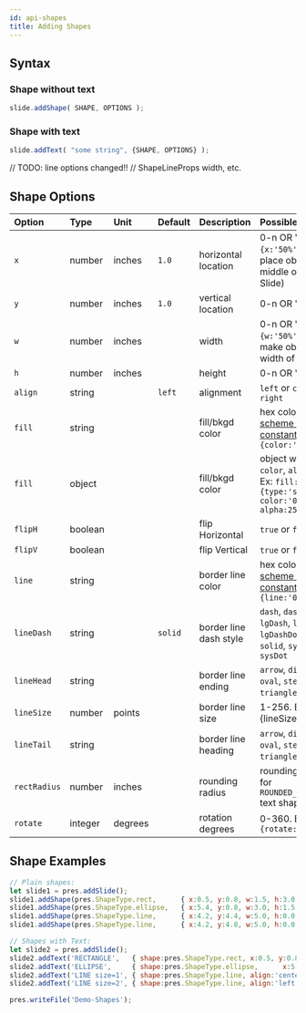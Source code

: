 ```yaml
---
id: api-shapes
title: Adding Shapes
---
```

## Syntax

### Shape without text
```javascript
slide.addShape( SHAPE, OPTIONS );
```

### Shape with text
```javascript
slide.addText( "some string", {SHAPE, OPTIONS} );
```

// TODO: line options changed!!
// ShapeLineProps
width, etc.


## Shape Options
| Option       | Type    | Unit   | Default | Description         | Possible Values                                                             |
| :----------- | :------ | :----- | :------ | :------------------ | :-------------------------------------------------------------------------- |
| `x`          | number  | inches | `1.0`   | horizontal location | 0-n OR 'n%'. (Ex: `{x:'50%'}` will place object in the middle of the Slide) |
| `y`          | number  | inches | `1.0`   | vertical location   | 0-n OR 'n%'.                                                                |
| `w`          | number  | inches |         | width               | 0-n OR 'n%'. (Ex: `{w:'50%'}` will make object 50% width of the Slide)      |
| `h`          | number  | inches |         | height              | 0-n OR 'n%'.                                                                |
| `align`      | string  |        | `left`  | alignment           | `left` or `center` or `right`                                               |
| `fill`       | string  |        |         | fill/bkgd color     | hex color code or [scheme color constant](#scheme-colors). Ex: `{color:'0088CC'}` |
| `fill`       | object  |        |         | fill/bkgd color  | object with `type`, `color`, `alpha` (opt). Ex: `fill:{type:'solid', color:'0088CC', alpha:25}` |
| `flipH`      | boolean |        |         | flip Horizontal     | `true` or `false` |
| `flipV`      | boolean |        |         | flip Vertical       | `true` or `false` |
| `line`       | string  |        |         | border line color   | hex color code or [scheme color constant](#scheme-colors). Ex: `{line:'0088CC'}` |
| `lineDash`   | string  |        | `solid` | border line dash style | `dash`, `dashDot`, `lgDash`, `lgDashDot`, `lgDashDotDot`, `solid`, `sysDash` or `sysDot` |
| `lineHead`   | string  |        |         | border line ending  | `arrow`, `diamond`, `oval`, `stealth`, `triangle` or `none` |
| `lineSize`   | number  | points |         | border line size    | 1-256. Ex: {lineSize:4} |
| `lineTail`   | string  |        |         | border line heading | `arrow`, `diamond`, `oval`, `stealth`, `triangle` or `none` |
| `rectRadius` | number  | inches |         | rounding radius     | rounding radius for `ROUNDED_RECTANGLE` text shapes |
| `rotate`     | integer | degrees|         | rotation degrees    | 0-360. Ex: `{rotate:180}` |

## Shape Examples
```javascript
// Plain shapes:
let slide1 = pres.addSlide();
slide1.addShape(pres.ShapeType.rect,      { x:0.5, y:0.8, w:1.5, h:3.0, fill:'FF0000' });
slide1.addShape(pres.ShapeType.ellipse,   { x:5.4, y:0.8, w:3.0, h:1.5, fill:{ type:'solid', color:'0088CC' } });
slide1.addShape(pres.ShapeType.line,      { x:4.2, y:4.4, w:5.0, h:0.0, line:'FF0000', lineSize:1 });
slide1.addShape(pres.ShapeType.line,      { x:4.2, y:4.8, w:5.0, h:0.0, line:'FF0000', lineSize:2, lineHead:'triangle' });

// Shapes with Text:
let slide2 = pres.addSlide();
slide2.addText('RECTANGLE',   { shape:pres.ShapeType.rect, x:0.5, y:0.8, w:1.5, h:3.0, fill:'FF0000', align:'center', fontSize:14 });
slide2.addText('ELLIPSE',     { shape:pres.ShapeType.ellipse,      x:5.4, y:0.8, w:3.0, h:1.5, fill:'F38E00', align:'center', fontSize:14 });
slide2.addText('LINE size=1', { shape:pres.ShapeType.line, align:'center', x:4.2, y:4.4, w:5, h:0, line:'FF0000', lineSize:1, lineDash:'lgDash' });
slide2.addText('LINE size=2', { shape:pres.ShapeType.line, align:'left',   x:4.2, y:4.8, w:5, h:0, line:'FF0000', lineSize:2, lineTail:'triangle' });

pres.writeFile('Demo-Shapes');
```

